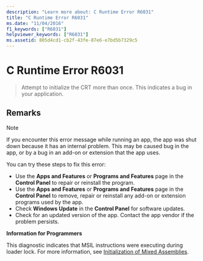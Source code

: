 ```yaml
---
description: "Learn more about: C Runtime Error R6031"
title: "C Runtime Error R6031"
ms.date: "11/04/2016"
f1_keywords: ["R6031"]
helpviewer_keywords: ["R6031"]
ms.assetid: 805d4cd1-cb2f-43fe-87e6-e7bd5b7329c5
---
```

# C Runtime Error R6031

> Attempt to initialize the CRT more than once. This indicates a bug in your application.

## Remarks

> [!NOTE]
> If you encounter this error message while running an app, the app was shut down because it has an internal problem. This may be caused bug in the app, or by a bug in an add-on or extension that the app uses.
>
> You can try these steps to fix this error:
>
> - Use the **Apps and Features** or **Programs and Features** page in the **Control Panel** to repair or reinstall the program.
> - Use the **Apps and Features** or **Programs and Features** page in the **Control Panel** to remove, repair or reinstall any add-on or extension programs used by the app.
> - Check **Windows Update** in the **Control Panel** for software updates.
> - Check for an updated version of the app. Contact the app vendor if the problem persists.

**Information for Programmers**

This diagnostic indicates that MSIL instructions were executing during loader lock. For more information, see [Initialization of Mixed Assemblies](../../dotnet/initialization-of-mixed-assemblies.md).
